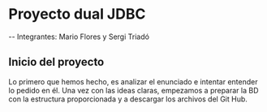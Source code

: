 # Proyecto dual JDBC
-- Integrantes: Mario Flores y Sergi Triadó

## Inicio del proyecto
Lo primero que hemos hecho, es analizar el enunciado e intentar entender lo pedido en él.
Una vez con las ideas claras, empezamos a preparar la BD con la estructura proporcionada y a descargar los archivos del Git Hub.

